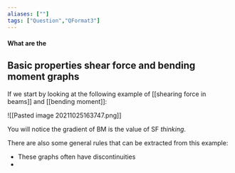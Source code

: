 ```yaml
---
aliases: [""]
tags: ["Question","QFormat3"]
---
```


#### What are the
## Basic properties shear force and bending moment graphs
If we start by looking at the following example of [[shearing force in beams]] and [[bending moment]]:

![[Pasted image 20211025163747.png]]

You will notice the gradient of BM is the value of SF *thinking*.

There are also some general rules that can be extracted from this example:
- These graphs often have discontinuities
- 